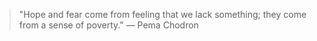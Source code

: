 > "Hope and fear come from feeling that we lack something; they come from a sense of poverty." — Pema Chodron
